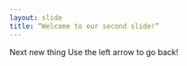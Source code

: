 ```yaml
---
layout: slide
title: “Welcome to our second slide!”
---
```

Next new thing
Use the left arrow to go back!
